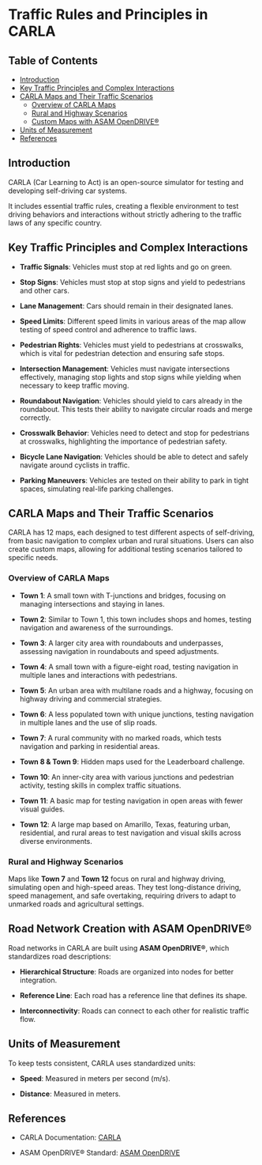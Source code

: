 # Traffic Rules and Principles in CARLA

## Table of Contents

- [Introduction](#introduction)
- [Key Traffic Principles and Complex Interactions](#key-traffic-principles-and-complex-interactions)
- [CARLA Maps and Their Traffic Scenarios](#carla-maps-and-their-traffic-scenarios)
  - [Overview of CARLA Maps](#overview-of-carla-maps)
  - [Rural and Highway Scenarios](#rural-and-highway-scenarios)
  - [Custom Maps with ASAM OpenDRIVE®](#custom-maps-with-asam-opendrive)
- [Units of Measurement](#units-of-measurement)
- [References](#references)

## Introduction

CARLA (Car Learning to Act) is an open-source simulator for testing and developing self-driving car systems.

It includes essential traffic rules, creating a flexible environment to test driving behaviors and interactions without strictly adhering to the traffic laws of any specific country.

## Key Traffic Principles and Complex Interactions

- **Traffic Signals**: Vehicles must stop at red lights and go on green.

- **Stop Signs**: Vehicles must stop at stop signs and yield to pedestrians 
  and other cars.

- **Lane Management**: Cars should remain in their designated lanes.

- **Speed Limits**: Different speed limits in various areas of the map allow 
  testing of speed control and adherence to traffic laws.

- **Pedestrian Rights**: Vehicles must yield to pedestrians at crosswalks, 
  which is vital for pedestrian detection and ensuring safe stops.

- **Intersection Management**: Vehicles must navigate intersections 
  effectively, managing stop lights and stop signs while yielding when 
  necessary to keep traffic moving.

- **Roundabout Navigation**: Vehicles should yield to cars already in the 
  roundabout. This tests their ability to navigate circular roads and merge 
  correctly.

- **Crosswalk Behavior**: Vehicles need to detect and stop for pedestrians 
  at crosswalks, highlighting the importance of pedestrian safety.

- **Bicycle Lane Navigation**: Vehicles should be able to detect and safely 
  navigate around cyclists in traffic.

- **Parking Maneuvers**: Vehicles are tested on their ability to park in 
  tight spaces, simulating real-life parking challenges.

## CARLA Maps and Their Traffic Scenarios

CARLA has 12 maps, each designed to test different aspects of self-driving, from basic navigation to complex urban and rural situations. Users can also create custom maps, allowing for additional testing scenarios tailored to specific needs.

### Overview of CARLA Maps

- **Town 1**: A small town with T-junctions and bridges, focusing on managing 
  intersections and staying in lanes.

- **Town 2**: Similar to Town 1, this town includes shops and homes, testing 
  navigation and awareness of the surroundings.

- **Town 3**: A larger city area with roundabouts and underpasses, assessing 
  navigation in roundabouts and speed adjustments.

- **Town 4**: A small town with a figure-eight road, testing navigation in 
  multiple lanes and interactions with pedestrians.

- **Town 5**: An urban area with multilane roads and a highway, focusing on 
  highway driving and commercial strategies.

- **Town 6**: A less populated town with unique junctions, testing navigation 
  in multiple lanes and the use of slip roads.

- **Town 7**: A rural community with no marked roads, which tests navigation 
  and parking in residential areas.

- **Town 8 & Town 9**: Hidden maps used for the Leaderboard challenge.

- **Town 10**: An inner-city area with various junctions and pedestrian 
  activity, testing skills in complex traffic situations.

- **Town 11**: A basic map for testing navigation in open areas with fewer 
  visual guides.

- **Town 12**: A large map based on Amarillo, Texas, featuring urban, 
  residential, and rural areas to test navigation and visual skills across 
  diverse environments.

### Rural and Highway Scenarios

Maps like **Town 7** and **Town 12** focus on rural and highway driving, 
simulating open and high-speed areas. They test long-distance driving, 
speed management, and safe overtaking, requiring drivers to adapt to 
unmarked roads and agricultural settings.

## Road Network Creation with ASAM OpenDRIVE®

Road networks in CARLA are built using **ASAM OpenDRIVE®**, which standardizes 
road descriptions:

- **Hierarchical Structure**: Roads are organized into nodes for better 
  integration.

- **Reference Line**: Each road has a reference line that defines its shape.

- **Interconnectivity**: Roads can connect to each other for realistic 
  traffic flow.

## Units of Measurement

To keep tests consistent, CARLA uses standardized units:

- **Speed**: Measured in meters per second (m/s).

- **Distance**: Measured in meters.

## References

- CARLA Documentation: [CARLA](https://carla.readthedocs.io/en/latest/)

- ASAM OpenDRIVE® Standard: [ASAM OpenDRIVE](https://www.asam.net/standards/detail/opendrive/)
